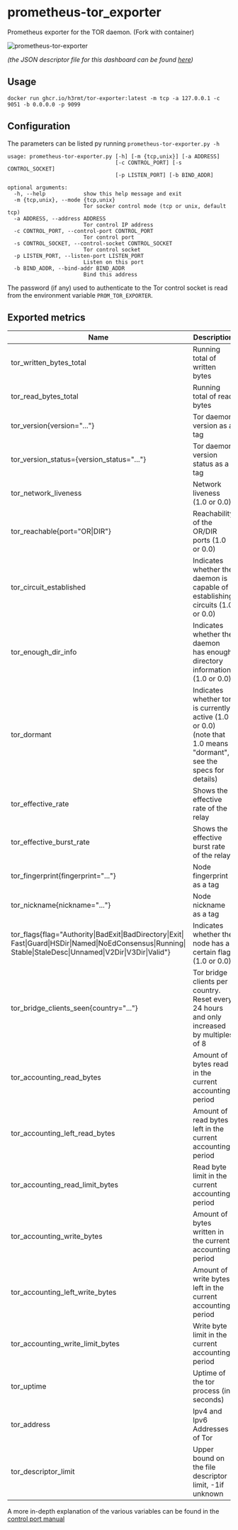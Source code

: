 # prometheus-tor_exporter

Prometheus exporter for the TOR daemon. (Fork with container)

![prometheus-tor-exporter](https://user-images.githubusercontent.com/3966931/27349994-5cec464c-55f9-11e7-805a-2aea50413f2a.png)

_(the JSON descriptor file for this dashboard can be
found [here](https://gist.github.com/atx/f4d12616eaac919b6764109ffd470c99))_

## Usage

``docker run ghcr.io/h3rmt/tor-exporter:latest -m tcp -a 127.0.0.1 -c 9051 -b 0.0.0.0 -p 9099``

## Configuration

The parameters can be listed py running `prometheus-tor-exporter.py -h`

```
usage: prometheus-tor-exporter.py [-h] [-m {tcp,unix}] [-a ADDRESS]
                                  [-c CONTROL_PORT] [-s CONTROL_SOCKET]
                                  [-p LISTEN_PORT] [-b BIND_ADDR]

optional arguments:
  -h, --help            show this help message and exit
  -m {tcp,unix}, --mode {tcp,unix}
                        Tor socker control mode (tcp or unix, default tcp)
  -a ADDRESS, --address ADDRESS
                        Tor control IP address
  -c CONTROL_PORT, --control-port CONTROL_PORT
                        Tor control port
  -s CONTROL_SOCKET, --control-socket CONTROL_SOCKET
                        Tor control socket
  -p LISTEN_PORT, --listen-port LISTEN_PORT
                        Listen on this port
  -b BIND_ADDR, --bind-addr BIND_ADDR
                        Bind this address
```

The password (if any) used to authenticate to the Tor control socket is read
from the environment variable `PROM_TOR_EXPORTER`.

## Exported metrics

| Name                                                                                                                                                                   | Description                                                                                                       |
|------------------------------------------------------------------------------------------------------------------------------------------------------------------------|-------------------------------------------------------------------------------------------------------------------|
| tor_written_bytes_total                                                                                                                                                | Running total of written bytes                                                                                    |
| tor_read_bytes_total                                                                                                                                                   | Running total of read bytes                                                                                       |
| tor_version{version="..."}                                                                                                                                             | Tor daemon version as a tag                                                                                       |
| tor_version_status={version_status="..."}                                                                                                                              | Tor daemon version status as a tag                                                                                |
| tor_network_liveness                                                                                                                                                   | Network liveness (1.0 or 0.0)                                                                                     |
| tor_reachable{port="OR\|DIR"}                                                                                                                                          | Reachability of the OR/DIR ports (1.0 or 0.0)                                                                     |
| tor_circuit_established                                                                                                                                                | Indicates whether the daemon is capable of establishing circuits (1.0 or 0.0)                                     |
| tor_enough_dir_info                                                                                                                                                    | Indicates whether the daemon has enough directory information (1.0 or 0.0)                                        |
| tor_dormant                                                                                                                                                            | Indicates whether tor is currently active (1.0 or 0.0) (note that 1.0 means "dormant", see the specs for details) |
| tor_effective_rate                                                                                                                                                     | Shows the effective rate of the relay                                                                             |
| tor_effective_burst_rate                                                                                                                                               | Shows the effective burst rate of the relay                                                                       |
| tor_fingerprint{fingerprint="..."}                                                                                                                                     | Node fingerprint as a tag                                                                                         |
| tor_nickname{nickname="..."}                                                                                                                                           | Node nickname as a tag                                                                                            |
| tor_flags{flag="Authority\|BadExit\|BadDirectory\|Exit\|<br/>Fast\|Guard\|HSDir\|Named\|NoEdConsensus\|Running\|<br/>Stable\|StaleDesc\|Unnamed\|V2Dir\|V3Dir\|Valid"} | Indicates whether the node has a certain flag (1.0 or 0.0)                                                        |
| tor_bridge_clients_seen{country="..."}                                                                                                                                 | Tor bridge clients per country. Reset every 24 hours and only increased by multiples of 8                         |
| tor_accounting_read_bytes                                                                                                                                              | Amount of bytes read in the current accounting period                                                             |
| tor_accounting_left_read_bytes                                                                                                                                         | Amount of read bytes left in the current accounting period                                                        |
| tor_accounting_read_limit_bytes                                                                                                                                        | Read byte limit in the current accounting period                                                                  |
| tor_accounting_write_bytes                                                                                                                                             | Amount of bytes written in the current accounting period                                                          |
| tor_accounting_left_write_bytes                                                                                                                                        | Amount of write bytes left in the current accounting period                                                       |
| tor_accounting_write_limit_bytes                                                                                                                                       | Write byte limit in the current accounting period                                                                 |
| tor_uptime                                                                                                                                                             | Uptime of the tor process (in seconds)                                                                            |
| tor_address                                                                                                                                                            | Ipv4 and Ipv6 Addresses of Tor                                                                                    |
| tor_descriptor_limit                                                                                                                                                   | Upper bound on the file descriptor limit, -1if unknown                                                            |

A more in-depth explanation of the various variables can be found in
the [control port manual](https://gitweb.torproject.org/torspec.git/tree/control-spec.txt)

